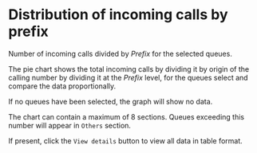 # Distribution of incoming calls by prefix

Number of incoming calls divided by *Prefix* for the selected queues.

The pie chart shows the total incoming calls by dividing it by
origin of the calling number by dividing it at the *Prefix* level, 
for the queues select and compare the data proportionally.

If no queues have been selected, the graph will show no data.

The chart can contain a maximum of 8 sections. Queues exceeding this number
will appear in `Others` section.

If present, click the `View details` button to view all data
in table format.
